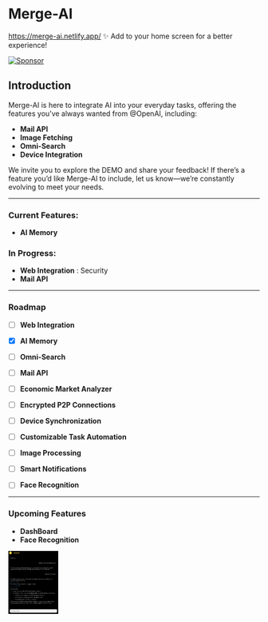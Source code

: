 # Merge-AI
https://merge-ai.netlify.app/
✨ Add to your home screen for a better experience!


[![Sponsor](https://img.shields.io/badge/sponsor-GitHub-lightgreen)](https://github.com/sponsors/Blackh-t)
## Introduction

Merge-AI is here to integrate AI into your everyday tasks, offering the features you’ve always wanted from @OpenAI, including:  
- **Mail API**  
- **Image Fetching**  
- **Omni-Search**  
- **Device Integration**  

We invite you to explore the DEMO and share your feedback! If there’s a feature you’d like Merge-AI to include, let us know—we’re constantly evolving to meet your needs.

---
### Current Features:
- **AI Memory**

### In Progress:
- **Web Integration** : Security
- **Mail API**

---
### Roadmap
- [ ] **Web Integration**
- [x] **AI Memory**
- [ ] **Omni-Search**
- [ ] **Mail API**
- [ ] **Economic Market Analyzer**
- [ ] **Encrypted P2P Connections**
- [ ] **Device Synchronization**
- [ ] **Customizable Task Automation**
- [ ] **Image Processing**
- [ ] **Smart Notifications**
- [ ] **Face Recognition**


---
### Upcoming Features
- **DashBoard**
- **Face Recognition**

<img src="demo.png" alt="Merge-AI" width="100" />

